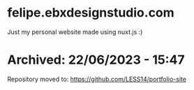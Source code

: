 # felipe.ebxdesignstudio.com

Just my personal website made using nuxt.js :)

# Archived: 22/06/2023 - 15:47

Repository moved to: https://github.com/LESS14/portfolio-site
